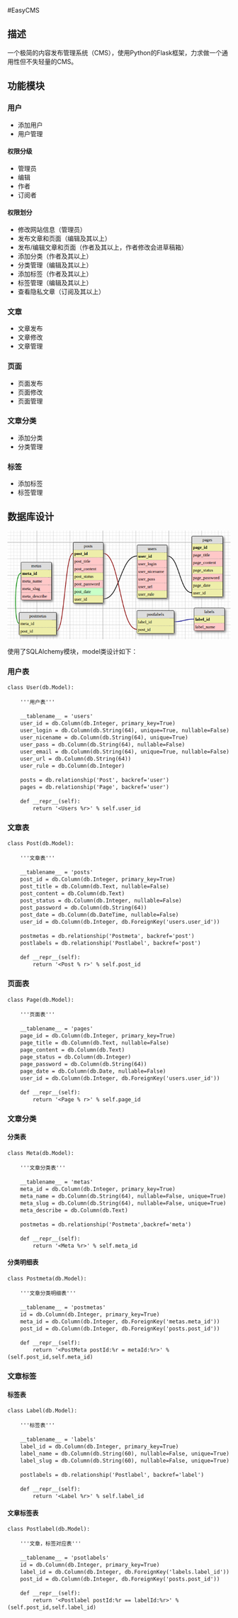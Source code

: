 #EasyCMS

## 描述

一个极简的内容发布管理系统（CMS），使用Python的Flask框架，力求做一个通用性但不失轻量的CMS。

## 功能模块

### 用户

 + 添加用户
 + 用户管理

#### 权限分级

 + 管理员
 + 编辑
 + 作者
 + 订阅者

#### 权限划分

 + 修改网站信息（管理员）
 + 发布文章和页面（编辑及其以上）
 + 发布/编辑文章和页面（作者及其以上，作者修改会进草稿箱）
 + 添加分类（作者及其以上）
 + 分类管理（编辑及其以上）
 + 添加标签（作者及其以上）
 + 标签管理（编辑及其以上）
 + 查看隐私文章（订阅及其以上）

### 文章

 + 文章发布
 + 文章修改
 + 文章管理

### 页面
 
 + 页面发布
 + 页面修改
 + 页面管理

### 文章分类
 
 + 添加分类
 + 分类管理

### 标签

 + 添加标签
 + 标签管理

## 数据库设计

![db](https://raw.githubusercontent.com/Coderhypo/EasyCMS/master/db.png)

使用了SQLAlchemy模块，model类设计如下：

### 用户表

```
class User(db.Model):

    '''用户表'''

    __tablename__ = 'users'
    user_id = db.Column(db.Integer, primary_key=True)
    user_login = db.Column(db.String(64), unique=True, nullable=False)
    user_nicename = db.Column(db.String(64), unique=True)
    user_pass = db.Column(db.String(64), nullable=False)
    user_email = db.Column(db.String(64), unique=True, nullable=False)
    user_url = db.Column(db.String(64))
    user_rule = db.Column(db.Integer)

    posts = db.relationship('Post', backref='user')
    pages = db.relationship('Page', backref='user')

    def __repr__(self):
        return '<Users %r>' % self.user_id

```

### 文章表

```
class Post(db.Model):

    '''文章表'''

    __tablename__ = 'posts'
    post_id = db.Column(db.Integer, primary_key=True)
    post_title = db.Column(db.Text, nullable=False)
    post_content = db.Column(db.Text)
    post_status = db.Column(db.Integer, nullable=False)
    post_password = db.Column(db.String(64))
    post_date = db.Column(db.DateTime, nullable=False)
    user_id = db.Column(db.Integer, db.ForeignKey('users.user_id'))

    postmetas = db.relationship('Postmeta', backref='post')
    postlabels = db.relationship('Postlabel', backref='post')

    def __repr__(self):
        return '<Post % r>' % self.post_id
```

### 页面表

```
class Page(db.Model):

    '''页面表'''

    __tablename__ = 'pages'
    page_id = db.Column(db.Integer, primary_key=True)
    page_title = db.Column(db.Text, nullable=False)
    page_content = db.Column(db.Text)
    page_status = db.Column(db.Integer)
    page_password = db.Column(db.String(64))
    page_date = db.Column(db.Date, nullable=False)
    user_id = db.Column(db.Integer, db.ForeignKey('users.user_id'))

    def __repr__(self):
        return '<Page % r>' % self.page_id
```

### 文章分类

#### 分类表

```
class Meta(db.Model):

    '''文章分类表'''

    __tablename__ = 'metas'
    meta_id = db.Column(db.Integer, primary_key=True)
    meta_name = db.Column(db.String(64), nullable=False, unique=True)
    meta_slug = db.Column(db.String(64), nullable=False, unique=True)
    meta_describe = db.Column(db.Text)

    postmetas = db.relationship('Postmeta',backref='meta')

    def __repr__(self):
        return '<Meta %r>' % self.meta_id
```

#### 分类明细表

```
class Postmeta(db.Model):

    '''文章分类明细表'''

    __tablename__ = 'postmetas'
    id = db.Column(db.Integer, primary_key=True)
    meta_id = db.Column(db.Integer, db.ForeignKey('metas.meta_id'))
    post_id = db.Column(db.Integer, db.ForeignKey('posts.post_id'))

    def __repr__(self):
        return '<PostMeta postId:%r = metaId:%r>' % (self.post_id,self.meta_id)
```

### 文章标签

#### 标签表

```
class Label(db.Model):

    '''标签表'''

    __tablename__ = 'labels'
    label_id = db.Column(db.Integer, primary_key=True)
    label_name = db.Column(db.String(60), nullable=False, unique=True)
    label_slug = db.Column(db.String(60), nullable=False, unique=True)

    postlabels = db.relationship('Postlabel', backref='label')

    def __repr__(self):
        return '<Label %r>' % self.label_id
```

#### 文章标签表

```
class Postlabel(db.Model):

    '''文章，标签对应表'''

    __tablename__ = 'psotlabels'
    id = db.Column(db.Integer, primary_key=True)
    label_id = db.Column(db.Integer, db.ForeignKey('labels.label_id'))
    post_id = db.Column(db.Integer, db.ForeignKey('posts.post_id'))

    def __repr__(self):
        return '<Postlabel postId:%r == labelId:%r>' % (self.post_id,self.label_id)

```


